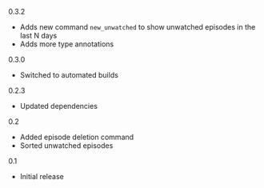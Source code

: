 0.3.2
* Adds new command `new_unwatched` to show unwatched episodes in the last N days
* Adds more type annotations

0.3.0
* Switched to automated builds

0.2.3
* Updated dependencies

0.2
* Added episode deletion command
* Sorted unwatched episodes

0.1
* Initial release
